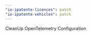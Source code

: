 ```yaml
---
"io-ipatente-licences": patch
"io-ipatente-vehicles": patch
---
```


CleanUp OpenTelemetry Configuration
